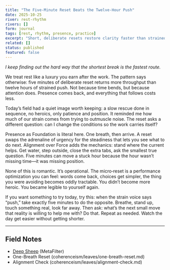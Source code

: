 ```yaml
---
title: "The Five-Minute Reset Beats the Twelve-Hour Push"
date: 2025-10-25
river: rest-rhythm
rivers: []
form: journal
tags: [rest, rhythm, presence, practice]
excerpt: "Short, deliberate resets restore clarity faster than strained sprints. Attention first, then action. The day gets easier without getting shorter."
related: []
status: published
featured: false
---
```


*I keep finding out the hard way that the shortest break is the fastest route.*

We treat rest like a luxury you earn after the work. The pattern says otherwise: five minutes of deliberate reset returns more throughput than twelve hours of strained push. Not because time bends, but because attention does. Presence comes back, and everything that follows costs less.

Today’s field had a quiet image worth keeping: a slow rescue done in sequence, no heroics, only patience and position. It reminded me how much of our strain comes from trying to outmuscle noise. The reset asks a different question: can I change the conditions so the work carries itself?

Presence as Foundation is literal here. One breath, then arrive. A reset swaps the adrenaline of urgency for the steadiness that lets you see what to do next. Alignment over Force adds the mechanics: stand where the current helps. Get water, step outside, close the extra tabs, ask the smallest true question. Five minutes can move a stuck hour because the hour wasn’t missing time—it was missing position.

None of this is romantic. It’s operational. The micro‑reset is a performance optimization you can feel: words come back, choices get simpler, the thing you were avoiding becomes oddly tractable. You didn’t become more heroic. You became legible to yourself again.

If you want something to try today, try this: when the strain voice says “push,” take exactly five minutes to do the opposite. Breathe, stand up, touch something real, look far away. Then ask: what’s the next small move that reality is willing to help me with? Do that. Repeat as needed. Watch the day get easier without getting shorter.

---

## Field Notes

- [Deep Sheep](https://www.metafilter.com/210804/Deep-Sheep) (MetaFilter)
- One-Breath Reset (coherenceism/leaves/one-breath-reset.md)
- Alignment Check (coherenceism/leaves/alignment-check.md)
